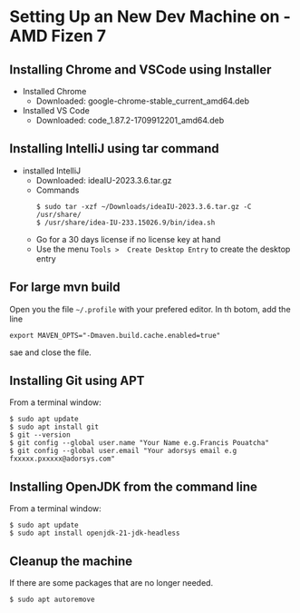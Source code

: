 # Setting Up an New Dev Machine on - AMD Fizen 7 

## Installing Chrome and VSCode using Installer
- Installed Chrome
  - Downloaded: google-chrome-stable_current_amd64.deb
- Installed VS Code
  - Downloaded: code_1.87.2-1709912201_amd64.deb
 
## Installing IntelliJ using tar command
- installed IntelliJ
  - Downloaded: ideaIU-2023.3.6.tar.gz
  - Commands
    ```
    $ sudo tar -xzf ~/Downloads/ideaIU-2023.3.6.tar.gz -C /usr/share/
    $ /usr/share/idea-IU-233.15026.9/bin/idea.sh 
    ```
  - Go for a 30 days license if no license key at hand
  - Use the menu ```Tools >  Create Desktop Entry``` to create the desktop entry

 ## For large mvn build
 Open you the file ```~/.profile``` with your prefered editor. In th botom, add the line
 ```
export MAVEN_OPTS="-Dmaven.build.cache.enabled=true"
```
sae and close the file.

## Installing Git using APT
From a terminal window:
```
$ sudo apt update
$ sudo apt install git
$ git --version
$ git config --global user.name "Your Name e.g.Francis Pouatcha"
$ git config --global user.email "Your adorsys email e.g fxxxxx.pxxxxx@adorsys.com"
```

## Installing OpenJDK from the command line
From a terminal window:
```
$ sudo apt update
$ sudo apt install openjdk-21-jdk-headless
```

## Cleanup the machine
If there are some packages that are no longer needed.
```
$ sudo apt autoremove
```


